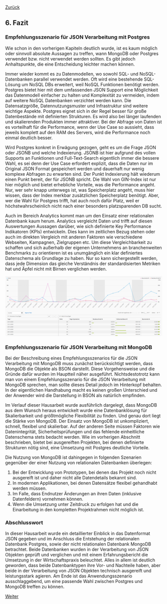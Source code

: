 [Zurück](05_Vergleich_der_JSON_Verarbeitung.md)

## 6. Fazit

### Empfehlungsszenario für JSON Verarbeitung mit Postgres

Wie schon in den vorherigen Kapiteln deutlich wurde, ist es kaum möglich oder sinnvoll absolute Aussagen zu treffen, wann MongoDB oder Postgres verwendet bzw. nicht verwendet werden sollten. Es gibt jedoch Anhaltspunkte, die eine Entscheidung leichter machen können.

Immer wieder kommt es zu Datenmodellen, wo sowohl SQL- und NoSQL-Datenbanken parallel verwendet werden. Oft wird eine bestehende SQL-Lösung um NoSQL DBs erweitert, weil NoSQL Funktionen benötigt werden. Postgres bietet hier mit dem umfassenden JSON Support eine Möglichkeit das Datenmodell einfacher zu halten und Komplexität zu vermeiden, indem auf weitere NoSQL Datenbanken verzichtet werden kann. Die Datensatzgröße, Datennutzungsmuster und Infrastruktur sind weitere wichtige Aspekte. Postgres eignet sich in der Regel besser für große Datenbestände mit definierten Strukturen. Es wird also bei länger laufenden und skalierenden Produkten immer attraktiver. Bei der Abfrage von Daten ist es vorteilhaft für die Performance, wenn der Use Case so aussieht, dass jeweils komplett auf den RAM des Servers, wird die Performance noch einmal deutlich besser. 

Wird Postgres konkret in Erwägung gezogen, geht es um die Frage JSON oder JSONB und welche Indexierung. JSONB ist hier aufgrund des vollen Supports an Funktionen und Full-Text-Search eigentlich immer die bessere Wahl, es sei denn der Use Case erfordert explizit, dass die Daten nur im Original JSON Format gespeichert werden und dauerhaft nur wenig komplexe Abfragen zu erwarten sind. Der Punkt Indexierung hält wiederum einen Punkt bereit, der für JSONB spricht. Die Wahl von GIN-Index ist nur hier möglich und bietet erhebliche Vorteile, was die Performance angeht. Nur, wer sehr knapp unterwegs ist, was Speicherplatz angeht, muss hier wissen, dass der Index merkbar zusätzlichen Speicherplatz benötigt. Aber, wer die Wahl für Postgres trifft, hat auch noch dafür Platz, weil er höchstwahrscheinlich nicht nach einer besonders platzsparenden DB sucht.

Auch im Bereich Analytics kommt man um den Einsatz einer relationalen Datenbank kaum herum. Analytics vergleicht Daten und trifft auf diesen Auswertungen Aussagen darüber, wie sich definierte Key Performance Indikatoren (KPIs) entwickeln. Dies kann im zeitlichen Bezug stehen oder auch im direkten Vergleich mit anderen Faktoren wie verschiedene Webseiten, Kampagnen, Zielgruppen etc. Um diese Vergleichbarkeit zu schaffen und sich außerhalb der eigenen Unternehmens an branchenweiten Benchmarks zu orientieren ist es unumgänglich ein klar definiertes Datenschema als Grundlage zu haben. Nur so kann sichergestellt werden, dass jede Dimension das gleiche Verständnis der standardisierten Metriken hat und Äpfel nicht mit Birnen verglichen werden.

![Analytics_Dashboard](img/webtrekk_analytics.png "Auszug aus einem Analytics Dashboard")



### Empfehlungsszenario für JSON Verarbeitung mit MongoDB

Bei der Beschreibung eines Empfehlungsszenarios für die JSON Verarbeitung mit MongoDB muss zunächst berücksichtigt werden, dass MongoDB die Objekte als BSON darstellt. Diese Vorgehensweise und die Gründe dafür wurden im Hauptteil näher ausgeführt. Nichtsdestotrotz kann man von einem Empfehlungsszenario für die JSON Verarbeitung mit MongoDB sprechen, man sollte dieses Detail jedoch im Hinterkopf behalten. In der eigentlichen Handhabung macht es keinen großen Unterschied und der Anwender wird die Darstellung in BSON als natürlich empfinden. 

Im Verlauf dieser Hausarbeit wurde ausführlich dargelegt, dass MongoDB aus dem Wunsch heraus entwickelt wurde eine Datenbanklösung für Skalierbarkeit und größtmögliche Flexibilität zu finden. Und genau dort liegt die Stärke von MongoDB. Der Einsatz von MongoDB ist unkompliziert, schnell, flexibel und skalierbar. Auf der anderen Seite müssen Faktoren wie Datenintegrität, Sicherheitsprüfungen und das fehlende einheitliche Datenschema stets bedacht werden. Wie im vorherigen Abschnitt beschrieben, bietet bei ausgereiften Projekten, bei denen definierte Strukturen nötig sind, eine Umsetzung mit Postgres deutliche Vorteile.

Die Nutzung von MongoDB ist dahingegen in folgenden Szenarien gegenüber der einer Nutzung von relationalen Datenbanken überlegen:

1. Bei der Entwicklung von Prototypen, bei denen das Projekt noch nicht ausgereift ist und daher nicht alle Datendetails bekannt sind. 
2. In modernen Applikationen, bei denen Datensätze flexibel gehandhabt werden müssen.
3. Im Falle, dass Endnutzer Änderungen an ihren Daten (inklusive Datenfeldern) vornehmen können. 
4. Wenn die Umsetzung unter Zeitdruck zu erfolgen hat und die Einarbeitung in den kompletten Projektrahmen nicht möglich ist. 



### Abschlusswort

In dieser Hausarbeit wurde ein detaillierter Einblick in das Datenformat JSON gegeben und im Anschluss die Entstehung der relationalen Datenbank Postgres, sowie der nicht relationalen Datenbank MongoDB betrachtet. Beide Datenbanken wurden in der Verarbeitung von JSON Objekten geprüft und verglichen und mit einem Erfahrungsbericht die Umsetzung in der Wirtschaftspraxis beleuchtet. Alles in allem ist deutlich geworden, dass beide Datenbanktypen ihre Vor- und Nachteile haben, aber beide in der Verarbeitung von JSON Objekten technisch ausgereift und leistungsstark agieren. Am Ende ist das Anwendungsszenario ausschlaggebend, um eine passende Wahl zwischen Postgres und MongoDB treffen zu können. 



[Weiter](07_Literaturverzeichnis.md)

